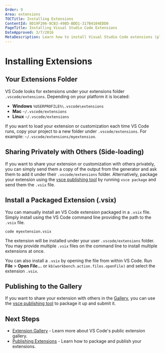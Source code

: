```yaml
---
Order: 9
Area: extensions
TOCTitle: Installing Extensions
ContentId: 8D19F206-8CB3-498D-BDD1-317B4104EDD0
PageTitle: Installing Visual Studio Code Extensions
DateApproved: 3/7/2016
MetaDescription: Learn how to install Visual Studio Code extensions (plug-ins) from the public gallery, shared with other developers or privately on your own machine.
---
```


# Installing Extensions

## Your Extensions Folder

VS Code looks for extensions under your extensions folder `.vscode/extensions`. Depending on your platform it is located:

* **Windows** `%USERPROFILE%\.vscode\extensions`
* **Mac** `~/.vscode/extensions`
* **Linux** `~/.vscode/extensions`

If you want to load your extension or customization each time VS Code runs, copy your project to a new folder under `.vscode/extensions`. For example: `~/.vscode/extensions/myextension`.

## Sharing Privately with Others (Side-loading)

If you want to share your extension or customization with others privately, you can simply send them a copy of the output from the generator and ask them to add it under their `.vscode/extensions` folder. Alternatively, package your extension using the [vsce publishing tool](/docs/tools/vscecli.md) by running `vsce package` and send them the `.vsix` file.

## Install a Packaged Extension (.vsix)

You can manually install an VS Code extension packaged in a `.vsix` file.  Simply install using the VS Code command line providing the path to the `.vsix` file.

```
code myextension.vsix
```

The extension will be installed under your user `.vscode/extensions` folder. You may provide multiple `.vsix` files on the command line to install multiple extensions at once.

You can also install a `.vsix` by opening the file from within VS Code.  Run **File** > **Open File...** or `kb(workbench.action.files.openFile)` and select the extension `.vsix`.

## Publishing to the Gallery

If you want to share your extension with others in the [Gallery](/docs/editor/extension-gallery.md), you can use the [vsce publishing tool](/docs/tools/vscecli.md) to package it up and submit it.

## Next Steps

* [Extension Gallery](/docs/editor/extension-gallery.md) - Learn more about VS Code's public extension gallery.
* [Publishing Extensions](/docs/tools/vscecli.md) - Learn how to package and publish your extensions.